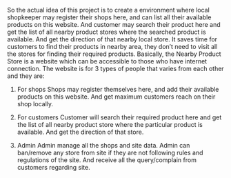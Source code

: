 So the actual idea of this project is to create a environment where local shopkeeper may register their shops here, and can list all their available products on this website. And customer may search their product here and get the list of all nearby product stores where the searched product is available. And get the direction of that nearby local store. It saves time for customers to find their products in nearby area, they don’t need to visit all the stores for finding their required products.
Basically, the Nearby Product Store is a website which can be accessible to those who have internet connection.
The website is for 3 types of people that varies from each other and they are:
1.	For shops
Shops may register themselves here, and add their available products on this website.
And get maximum customers reach on their shop locally.

2.	For customers
Customer will search their required product here and get the list of all nearby product store where the particular product is available. And get the direction of that store.

3.	Admin
Admin manage all the shops and site data. Admin can ban/remove any store from site if they are not following rules and regulations of the site. And receive all the query/complain from customers regarding site.
